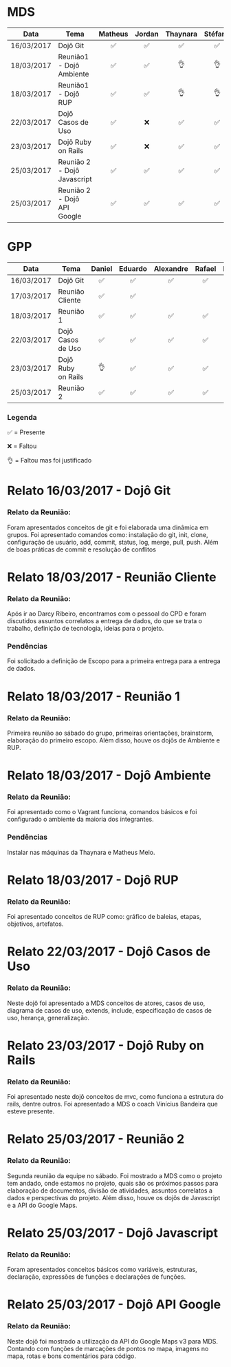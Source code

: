 
# MDS

| Data       | Tema                        |       Matheus      |       Jordan       |      Thaynara      |       Stéfane      |       Sannya       |       Kairon       |        Lucas       |
|------------|-----------------------------|:------------------:|:------------------:|:------------------:|:------------------:|:------------------:|:------------------:|:------------------:|
| 16/03/2017 | Dojô Git                    | :white_check_mark: | :white_check_mark: | :white_check_mark: | :white_check_mark: | :white_check_mark: |         :x:        | :white_check_mark: |
| 18/03/2017 | Reunião1 - Dojô Ambiente    | :white_check_mark: | :white_check_mark: |      :ok_hand:     |      :ok_hand:     | :white_check_mark: | :white_check_mark: | :white_check_mark: |
| 18/03/2017 | Reunião1 - Dojô RUP         | :white_check_mark: | :white_check_mark: |      :ok_hand:     |      :ok_hand:     | :white_check_mark: | :white_check_mark: | :white_check_mark: |
| 22/03/2017 | Dojô Casos de Uso           | :white_check_mark: |         :x:        | :white_check_mark: | :white_check_mark: | :white_check_mark: | :white_check_mark: |      :ok_hand:     |
| 23/03/2017 | Dojô Ruby on Rails          | :white_check_mark: |         :x:        | :white_check_mark: | :white_check_mark: | :white_check_mark: | :white_check_mark: | :white_check_mark: |
| 25/03/2017 | Reunião 2 - Dojô Javascript | :white_check_mark: | :white_check_mark: | :white_check_mark: | :white_check_mark: | :ok_hand:          | :white_check_mark: | :white_check_mark: |
| 25/03/2017 | Reunião 2 - Dojô API Google | :white_check_mark: | :white_check_mark: | :white_check_mark: | :white_check_mark: | :ok_hand:          | :white_check_mark: | :white_check_mark: |

# GPP

| Data       | Tema               |       Daniel       |       Eduardo      |      Alexandre     |       Rafael       |       Brasil       |       Matheus      |
|------------|--------------------|:------------------:|:------------------:|:------------------:|:------------------:|:------------------:|:------------------:|
| 16/03/2017 | Dojô Git           | :white_check_mark: | :white_check_mark: | :white_check_mark: | :white_check_mark: |         :x:        | :white_check_mark: |
| 17/03/2017 | Reunião Cliente    | :white_check_mark: | :white_check_mark: |                    |                    |                    |                    |
| 18/03/2017 | Reunião 1          | :white_check_mark: | :white_check_mark: | :white_check_mark: | :white_check_mark: | :white_check_mark: |      :ok_hand:     |
| 22/03/2017 | Dojô Casos de Uso  | :white_check_mark: | :white_check_mark: | :white_check_mark: | :white_check_mark: |         :x:        |         :x:        |
| 23/03/2017 | Dojô Ruby on Rails |      :ok_hand:     | :white_check_mark: | :white_check_mark: | :white_check_mark: |         :x:        | :white_check_mark: |
| 25/03/2017 | Reunião 2          | :white_check_mark: | :white_check_mark: | :white_check_mark: | :white_check_mark: | :ok_hand:          | :white_check_mark: |

### Legenda

:white_check_mark: = Presente

:x: = Faltou

:ok_hand: = Faltou mas foi justificado

# Relato 16/03/2017 - Dojô Git

### Relato da Reunião:

Foram apresentados conceitos de git e foi elaborada uma dinâmica em grupos. Foi apresentado comandos como: instalação do git, init, clone,  configuração de usuário, add, commit, status, log, merge, pull, push. Além de boas práticas de commit e resolução de conflitos

# Relato 18/03/2017 - Reunião Cliente

### Relato da Reunião:

Após ir ao Darcy Ribeiro, encontramos com o pessoal do CPD e foram discutidos assuntos correlatos a entrega de dados, do que se trata o trabalho, definição de tecnologia, ideias para o projeto.

### Pendências

Foi solicitado a definição de Escopo para a primeira entrega para a entrega de dados.

# Relato 18/03/2017 - Reunião 1

### Relato da Reunião:

Primeira reunião ao sábado do grupo, primeiras orientações, brainstorm, elaboração do primeiro escopo. Além disso, houve os dojôs de Ambiente e RUP.

# Relato 18/03/2017 - Dojô Ambiente

### Relato da Reunião:

Foi apresentado como o Vagrant funciona, comandos básicos e foi configurado o ambiente da maioria dos integrantes.

### Pendências

Instalar nas máquinas da Thaynara e Matheus Melo.

# Relato 18/03/2017 - Dojô RUP

### Relato da Reunião:

Foi apresentado conceitos de RUP como: gráfico de baleias, etapas, objetivos, artefatos.

# Relato 22/03/2017 - Dojô Casos de Uso

### Relato da Reunião:

Neste dojô foi apresentado a MDS conceitos de atores, casos de uso, diagrama de casos de uso, extends, include, especificação de casos de uso, herança, generalização.

# Relato 23/03/2017 - Dojô Ruby on Rails

### Relato da Reunião:

Foi apresentado neste dojô conceitos de mvc, como funciona a estrutura do rails, dentre outros. Foi apresentado a MDS o coach Vinícius Bandeira que esteve presente.

# Relato 25/03/2017 - Reunião 2

### Relato da Reunião:

Segunda reunião da equipe no sábado. Foi mostrado a MDS como o projeto tem andado, onde estamos no projeto, quais são os próximos passos para elaboração de documentos, divisão de atividades, assuntos correlatos a dados e perspectivas do projeto. Além disso, houve os dojôs de Javascript e a API do Google Maps.

# Relato 25/03/2017 - Dojô Javascript

### Relato da Reunião:

Foram apresentados conceitos básicos como variáveis, estruturas, declaração, expressões de funções e declarações de funções.

# Relato 25/03/2017 - Dojô API Google

### Relato da Reunião:

Neste dojô foi mostrado a utilização da API do Google Maps v3 para MDS. Contando com funções de marcações de pontos no mapa, imagens no mapa, rotas e bons comentários para código.